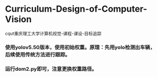 # Curriculum-Design-of-Computer-Vision
cqut重庆理工大学计算机视觉-课程-课设-目标追踪

### 使用yolov5.50版本，使用初始权重。原理：先用yolo检测出车辆，后续使用传统方法进行跟踪。
### 运行dom2.py即可，注意更换权重路径。
